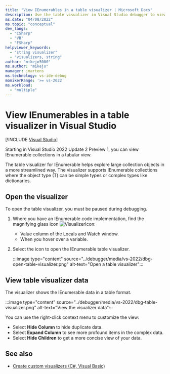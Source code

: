 ```yaml
---
title: "View IEnumerables in a table visualizer | Microsoft Docs"
description: Use the table visualizer in Visual Studio debugger to view IEnumerables.
ms.date: "04/08/2022"
ms.topic: "conceptual"
dev_langs:
  - "CSharp"
  - "VB"
  - "FSharp"
helpviewer_keywords:
  - "string visualizer"
  - "visualizers, string"
author: "mikejo5000"
ms.author: "mikejo"
manager: jmartens
ms.technology: vs-ide-debug
monikerRange: '>= vs-2022'
ms.workload:
  - "multiple"
---
```

# View IEnumerables in a table visualizer in Visual Studio

 [!INCLUDE [Visual Studio](~/includes/applies-to-version/vs-windows-only.md)]

Starting in Visual Studio 2022 Update 2 Preview 1, you can view IEnumerable collections in a tabular view.

The table visualizer for IEnumerable helps explore large collection objects in a more streamlined way. The visualizer supports IEnumerable collections where the object type (T) can be simple types or complex types like dictionaries.

## Open the visualizer

To open the table visualizer, you must be paused during debugging.

1. Where you have an IEnumerable code implementation, find the magnifying glass icon ![VisualizerIcon](../debugger/media/dbg-tips-visualizer-icon.png "Visualizer icon"):

   - Value column of the Locals and Watch window.
   - When you hover over a variable.

1. Select the icon to open the IEnumerable table visualizer.

   :::image type="content" source="../debugger/media/vs-2022/dbg-open-table-visualizer.png" alt-text="Open a table visualizer":::

## View table visualizer data

The visualizer shows the IEnumerable data in a table format.

:::image type="content" source="../debugger/media/vs-2022/dbg-table-visualizer.png" alt-text="View the visualizer data":::

You can use the right-click context menu to customize the view:

- Select **Hide Column** to hide duplicate data.
- Select **Expand Column** to see more profound items in the complex data.
- Select **Hide Children** to get a more concise view of your data.

## See also

- [Create custom visualizers (C#, Visual Basic)](../debugger/create-custom-visualizers-of-data.md)